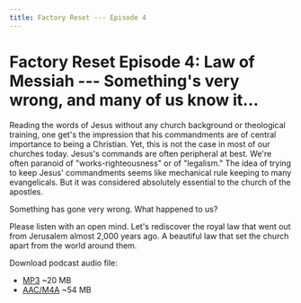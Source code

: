 ```yaml
---
title: Factory Reset --- Episode 4
---
```


# Factory Reset Episode 4: Law of Messiah --- Something's very wrong, and many of us know it...

Reading the words of Jesus without any church background or theological training, one get's the impression that his commandments are of central importance to being a Christian. Yet, this is not the case in most of our churches today. Jesus's commands are often peripheral at best. We're often paranoid of "works-righteousness" or of "legalism." The idea of trying to keep Jesus' commandments seems like mechanical rule keeping to many evangelicals. But it was considered absolutely essential to the church of the apostles.

Something has gone very wrong. What happened to us?

Please listen with an open mind. Let's rediscover the royal law that went out from Jerusalem almost 2,000 years ago. A beautiful law that set the church apart from the world around them.

Download podcast audio file:

* [MP3](http://files.xpian.info/factory_reset_episode_4.mp3) ~20 MB
* [AAC/M4A](http://files.xpian.info/factory_reset_episode_4.m4a) ~54 MB
